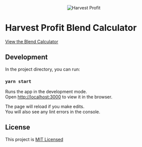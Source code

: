 <div style="text-align: center">
  <img src="https://www.harvestprofit.com/logo.png" alt="Harvest Profit"></img>
</div>

# Harvest Profit Blend Calculator

[View the Blend Calculator](https://harvestprofit.github.io/blend-calculator/)

## Development
In the project directory, you can run:

### `yarn start`

Runs the app in the development mode.<br>
Open [http://localhost:3000](http://localhost:3000) to view it in the browser.

The page will reload if you make edits.<br>
You will also see any lint errors in the console.

## License

This project is [MIT Licensed](./LICENSE.md)
